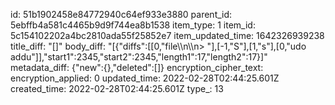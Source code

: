 id: 51b1902458e84772940c64ef933e3880
parent_id: 5ebffb4a581c4465b9d9f744ea8b1538
item_type: 1
item_id: 5c154102202a4bc2810ada55f25852e7
item_updated_time: 1642326939238
title_diff: "[]"
body_diff: "[{\"diffs\":[[0,\"file\\\n\\\n> \"],[-1,\"S\"],[1,\"s\"],[0,\"udo addu\"]],\"start1\":2345,\"start2\":2345,\"length1\":17,\"length2\":17}]"
metadata_diff: {"new":{},"deleted":[]}
encryption_cipher_text: 
encryption_applied: 0
updated_time: 2022-02-28T02:44:25.601Z
created_time: 2022-02-28T02:44:25.601Z
type_: 13